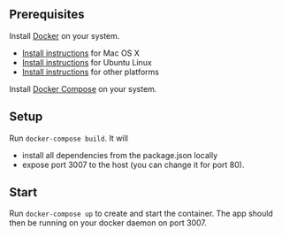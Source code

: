 ## Prerequisites

Install [Docker](https://www.docker.com/) on your system.

* [Install instructions](https://docs.docker.com/installation/mac/) for Mac OS X
* [Install instructions](https://docs.docker.com/installation/ubuntulinux/) for Ubuntu Linux
* [Install instructions](https://docs.docker.com/installation/) for other platforms

Install [Docker Compose](http://docs.docker.com/compose/) on your system.


## Setup

Run `docker-compose build`. It will

* install all dependencies from the package.json locally
* expose port 3007 to the host (you can change it for port 80).

## Start

Run `docker-compose up` to create and start the container. The app should then be running on your docker daemon on port 3007.
